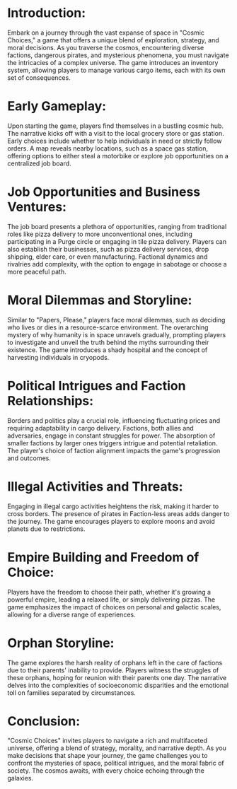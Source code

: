 # Introduction:

Embark on a journey through the vast expanse of space in "Cosmic Choices," a game that offers a unique blend of exploration, strategy, and moral decisions. As you traverse the cosmos, encountering diverse factions, dangerous pirates, and mysterious phenomena, you must navigate the intricacies of a complex universe. The game introduces an inventory system, allowing players to manage various cargo items, each with its own set of consequences.

# Early Gameplay:

Upon starting the game, players find themselves in a bustling cosmic hub. The narrative kicks off with a visit to the local grocery store or gas station. Early choices include whether to help individuals in need or strictly follow orders. A map reveals nearby locations, such as a space gas station, offering options to either steal a motorbike or explore job opportunities on a centralized job board.

# Job Opportunities and Business Ventures:
The job board presents a plethora of opportunities, ranging from traditional roles like pizza delivery to more unconventional ones, including participating in a Purge circle or engaging in tile pizza delivery. Players can also establish their businesses, such as pizza delivery services, drop shipping, elder care, or even manufacturing. Factional dynamics and rivalries add complexity, with the option to engage in sabotage or choose a more peaceful path.

# Moral Dilemmas and Storyline:

Similar to "Papers, Please," players face moral dilemmas, such as deciding who lives or dies in a resource-scarce environment. The overarching mystery of why humanity is in space unravels gradually, prompting players to investigate and unveil the truth behind the myths surrounding their existence. The game introduces a shady hospital and the concept of harvesting individuals in cryopods.

# Political Intrigues and Faction Relationships:

Borders and politics play a crucial role, influencing fluctuating prices and requiring adaptability in cargo delivery. Factions, both allies and adversaries, engage in constant struggles for power. The absorption of smaller factions by larger ones triggers intrigue and potential retaliation. The player's choice of faction alignment impacts the game's progression and outcomes.

# Illegal Activities and Threats:

Engaging in illegal cargo activities heightens the risk, making it harder to cross borders. The presence of pirates in Faction-less areas adds danger to the journey. The game encourages players to explore moons and avoid planets due to restrictions.

# Empire Building and Freedom of Choice:

Players have the freedom to choose their path, whether it's growing a powerful empire, leading a relaxed life, or simply delivering pizzas. The game emphasizes the impact of choices on personal and galactic scales, allowing for a diverse range of experiences.

# Orphan Storyline:

The game explores the harsh reality of orphans left in the care of factions due to their parents' inability to provide. Players witness the struggles of these orphans, hoping for reunion with their parents one day. The narrative delves into the complexities of socioeconomic disparities and the emotional toll on families separated by circumstances.

# Conclusion:

"Cosmic Choices" invites players to navigate a rich and multifaceted universe, offering a blend of strategy, morality, and narrative depth. As you make decisions that shape your journey, the game challenges you to confront the mysteries of space, political intrigues, and the moral fabric of society. The cosmos awaits, with every choice echoing through the galaxies.
